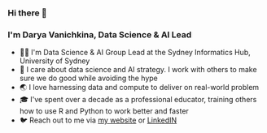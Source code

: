 ### Hi there 👋

### I'm Darya Vanichkina, Data Science & AI Lead

- 👩‍💻 I'm Data Science & AI Group Lead at the Sydney Informatics Hub, University of Sydney
- 💫 I care about data science and AI strategy. I work with others to make sure we do good while avoiding the hype
- 🌏 I love harnessing data and compute to deliver on real-world problem
- 🎓 I've spent over a decade as a professional educator, training others how to use R and Python to work better and faster
- 🐦 Reach out to me via [my website](https://daryavanichkina.com/) or [LinkedIN](https://www.linkedin.com/in/daryavanichkina/)

